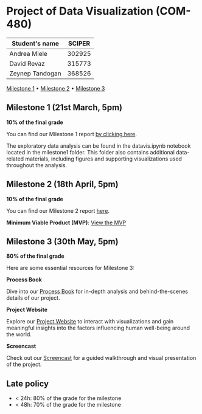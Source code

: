 # Project of Data Visualization (COM-480)

| Student's name | SCIPER |
| -------------- | ------ |
| Andrea Miele | 302925 |
| David Revaz | 315773 |
| Zeynep Tandogan | 368526 |

[Milestone 1](#milestone-1) • [Milestone 2](#milestone-2) • [Milestone 3](#milestone-3)

## Milestone 1 (21st March, 5pm)

**10% of the final grade**

You can find our Milestone 1 report [by clicking here](milestone1/milestone1_report_DAZ.pdf).

The exploratory data analysis can be found in the datavis.ipynb notebook located in the milestone1 folder. This folder also contains additional data-related materials, including figures and supporting visualizations used throughout the analysis.

## Milestone 2 (18th April, 5pm)

**10% of the final grade**

You can find our Milestone 2 report [here](milestone2/DAZ_milestone2.pdf).

**Minimum Viable Product (MVP)**: [View the MVP](https://com-480-data-visualization.github.io/com-480-project-daz/)


## Milestone 3 (30th May, 5pm)

**80% of the final grade**

Here are some essential resources for Milestone 3:

**Process Book**

Dive into our [Process Book]() for in-depth analysis and behind-the-scenes details of our project.

**Project Website**  

Explore our [Project Website](https://com-480-data-visualization.github.io/com-480-project-daz/index.html) to interact with visualizations and gain meaningful insights into the factors influencing human well-being around the world.

**Screencast** 

Check out our [Screencast]() for a guided walkthrough and visual presentation of the project.

## Late policy

- < 24h: 80% of the grade for the milestone
- < 48h: 70% of the grade for the milestone

